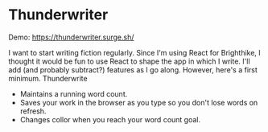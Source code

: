 # Thunderwriter

Demo: https://thunderwriter.surge.sh/

I want to start writing fiction regularly.  Since I'm using React for
Brighthike, I thought it would be fun to use React to shape the app in which I
write.  I'll add (and probably subtract?) features as I go along.  However,
here's a first minimum.  Thunderwrite

* Maintains a running word count.
* Saves your work in the browser as you type so you don't lose words on refresh.
* Changes collor when you reach your word count goal.
